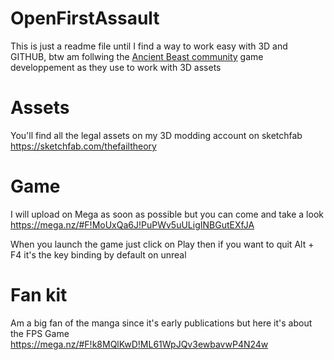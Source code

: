 # OpenFirstAssault

This is just a readme file until I find a way to work easy with 3D and GITHUB, btw am follwing the [Ancient Beast community](https://ancientbeast.com/) game developpement as they use to work with 3D assets

# Assets

You'll find all the legal assets on my 3D modding account on sketchfab
https://sketchfab.com/thefailtheory

# Game

I will upload on Mega as soon as possible but you can come and take a look
https://mega.nz/#F!MoUxQa6J!PuPWv5uULigINBGutEXfJA

When you launch the game just click on Play then if you want to quit Alt + F4 it's the key binding by default on unreal

# Fan kit

Am a big fan of the manga since it's early publications but here it's about the FPS Game
https://mega.nz/#F!k8MQlKwD!ML61WpJQv3ewbavwP4N24w
